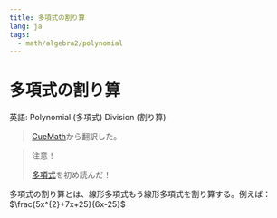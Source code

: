 ```yaml
---
title: 多項式の割り算
lang: ja
tags:
  - math/algebra2/polynomial
---
```


# 多項式の割り算

英語: Polynomial (多項式) Division (割り算)

> [CueMath](https://www.cuemath.com/algebra/dividing-polynomials/)から翻訳した。

> 注意！
>
> [多項式](20230515-%E5%A4%9A%E9%A0%85%E5%BC%8F.md)を初め読んだ！

多項式の割り算とは、線形多項式もう線形多項式を割り算する。例えば：$\frac{5x^{2}+7x+25}{6x-25}$
